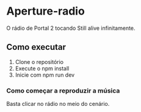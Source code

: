 # Aperture-radio
O rádio de Portal 2 tocando Still alive infinitamente.

## Como executar
  1. Clone o repositório
  2. Execute o npm install
  3. Inicie com npm run dev

### Como começar a reproduzir a música
  Basta clicar no rádio no meio do cenário.
